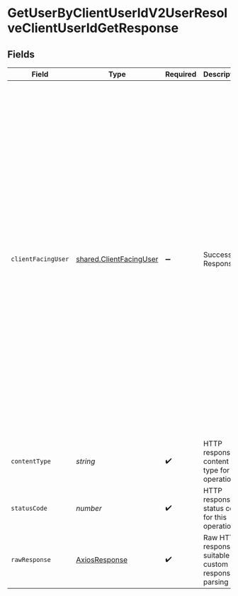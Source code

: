 # GetUserByClientUserIdV2UserResolveClientUserIdGetResponse


## Fields

| Field                                                                                                                                                                                                                                                                                                                                                                                                                                                                        | Type                                                                                                                                                                                                                                                                                                                                                                                                                                                                         | Required                                                                                                                                                                                                                                                                                                                                                                                                                                                                     | Description                                                                                                                                                                                                                                                                                                                                                                                                                                                                  | Example                                                                                                                                                                                                                                                                                                                                                                                                                                                                      |
| ---------------------------------------------------------------------------------------------------------------------------------------------------------------------------------------------------------------------------------------------------------------------------------------------------------------------------------------------------------------------------------------------------------------------------------------------------------------------------- | ---------------------------------------------------------------------------------------------------------------------------------------------------------------------------------------------------------------------------------------------------------------------------------------------------------------------------------------------------------------------------------------------------------------------------------------------------------------------------- | ---------------------------------------------------------------------------------------------------------------------------------------------------------------------------------------------------------------------------------------------------------------------------------------------------------------------------------------------------------------------------------------------------------------------------------------------------------------------------- | ---------------------------------------------------------------------------------------------------------------------------------------------------------------------------------------------------------------------------------------------------------------------------------------------------------------------------------------------------------------------------------------------------------------------------------------------------------------------------- | ---------------------------------------------------------------------------------------------------------------------------------------------------------------------------------------------------------------------------------------------------------------------------------------------------------------------------------------------------------------------------------------------------------------------------------------------------------------------------- |
| `clientFacingUser`                                                                                                                                                                                                                                                                                                                                                                                                                                                           | [shared.ClientFacingUser](../../../sdk/models/shared/clientfacinguser.md)                                                                                                                                                                                                                                                                                                                                                                                                    | :heavy_minus_sign:                                                                                                                                                                                                                                                                                                                                                                                                                                                           | Successful Response                                                                                                                                                                                                                                                                                                                                                                                                                                                          | {<br/>"user_id": "51ca493b-5e93-4dec-94b8-49a419bdee10",<br/>"team_id": "c281dd91-dc9c-4c0f-98d0-e9d26dd59dd6",<br/>"client_user_id": "504ba17e-5c85-4029-bd7f-b2aed5ee7036",<br/>"created_on": "2023-10-11T13:26:15+00:00",<br/>"connected_sources": [<br/>{<br/>"source": {<br/>"name": "Oura",<br/>"slug": "oura",<br/>"logo": "logo_url"<br/>},<br/>"created_on": "2023-10-11T13:26:15+00:00"<br/>}<br/>],<br/>"fallback_time_zone": {<br/>"id": "Europe/London",<br/>"source_slug": "manual",<br/>"updated_at": "2023-10-11T13:26:15+00:00"<br/>}<br/>} |
| `contentType`                                                                                                                                                                                                                                                                                                                                                                                                                                                                | *string*                                                                                                                                                                                                                                                                                                                                                                                                                                                                     | :heavy_check_mark:                                                                                                                                                                                                                                                                                                                                                                                                                                                           | HTTP response content type for this operation                                                                                                                                                                                                                                                                                                                                                                                                                                |                                                                                                                                                                                                                                                                                                                                                                                                                                                                              |
| `statusCode`                                                                                                                                                                                                                                                                                                                                                                                                                                                                 | *number*                                                                                                                                                                                                                                                                                                                                                                                                                                                                     | :heavy_check_mark:                                                                                                                                                                                                                                                                                                                                                                                                                                                           | HTTP response status code for this operation                                                                                                                                                                                                                                                                                                                                                                                                                                 |                                                                                                                                                                                                                                                                                                                                                                                                                                                                              |
| `rawResponse`                                                                                                                                                                                                                                                                                                                                                                                                                                                                | [AxiosResponse](https://axios-http.com/docs/res_schema)                                                                                                                                                                                                                                                                                                                                                                                                                      | :heavy_check_mark:                                                                                                                                                                                                                                                                                                                                                                                                                                                           | Raw HTTP response; suitable for custom response parsing                                                                                                                                                                                                                                                                                                                                                                                                                      |                                                                                                                                                                                                                                                                                                                                                                                                                                                                              |